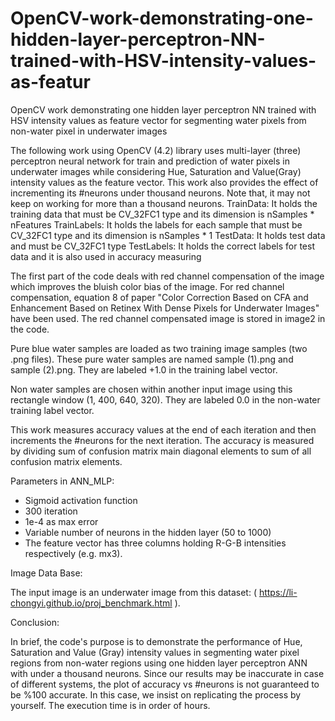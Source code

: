 # OpenCV-work-demonstrating-one-hidden-layer-perceptron-NN-trained-with-HSV-intensity-values-as-featur
OpenCV work demonstrating one hidden layer perceptron NN trained with HSV intensity values as feature vector for segmenting water pixels from non-water pixel in underwater images



The following work using OpenCV (4.2) library uses multi-layer (three) perceptron neural network for train and prediction of water pixels in underwater images while considering Hue, Saturation and Value(Gray) intensity values as the feature vector. This work also provides the effect of incrementing its #neurons under thousand neurons. Note that, it may not keep on working for more than a thousand neurons.
TrainData:
It holds the training data that must be CV_32FC1 type and its dimension is nSamples * nFeatures
TrainLabels:
It holds the labels for each sample that must be CV_32FC1 type and its dimension is nSamples * 1
TestData:
It holds test data and must be CV_32FC1 type 
TestLabels:
It holds the correct labels for test data and it is also used in accuracy measuring


The first part of the code deals with red channel compensation of the image which improves the bluish color bias of the image. For red channel compensation, equation 8 of paper "Color Correction Based on CFA and Enhancement Based on Retinex With Dense Pixels for Underwater Images" have been used. The red channel compensated image is stored in image2 in the code. 


Pure blue water samples are loaded as two training image samples (two .png files). These pure water samples are named sample (1).png and sample (2).png. They are labeled +1.0 in the training label vector.


Non water samples are chosen within another input image using this rectangle window (1, 400, 640, 320). They are labeled 0.0 in the non-water training label vector.

This work measures accuracy values at the end of each iteration and then increments the #neurons for the next iteration. The accuracy is measured by dividing sum of confusion matrix main diagonal elements to sum of all confusion matrix elements.

Parameters in ANN_MLP:

-	Sigmoid activation function
-	300 iteration
-	1e-4 as max error
-	Variable number of neurons in the hidden layer (50 to 1000)
-	The feature vector has three columns holding R-G-B intensities respectively (e.g. mx3).

Image Data Base:

The input image is an underwater image from this dataset:
  ( https://li-chongyi.github.io/proj_benchmark.html ). 

Conclusion:

In brief, the code's purpose is to demonstrate the performance of Hue, Saturation and Value (Gray) intensity values in segmenting water pixel regions from non-water regions using one hidden layer perceptron ANN with under a thousand neurons. 
Since our results may be inaccurate in case of different systems, the plot of accuracy vs #neurons is not guaranteed to be %100 accurate.
In this case, we insist on replicating the process by yourself. The execution time is in order of hours.
